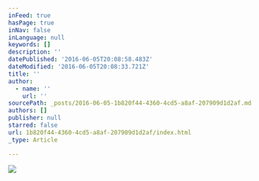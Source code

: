 ```yaml
---
inFeed: true
hasPage: true
inNav: false
inLanguage: null
keywords: []
description: ''
datePublished: '2016-06-05T20:08:58.483Z'
dateModified: '2016-06-05T20:08:33.721Z'
title: ''
author:
  - name: ''
    url: ''
sourcePath: _posts/2016-06-05-1b820f44-4360-4cd5-a8af-207909d1d2af.md
authors: []
publisher: null
starred: false
url: 1b820f44-4360-4cd5-a8af-207909d1d2af/index.html
_type: Article

---
```

![](https://the-grid-user-content.s3-us-west-2.amazonaws.com/6dc49ff4-b994-4ca8-bf0e-a4f8c39f8201.jpg)